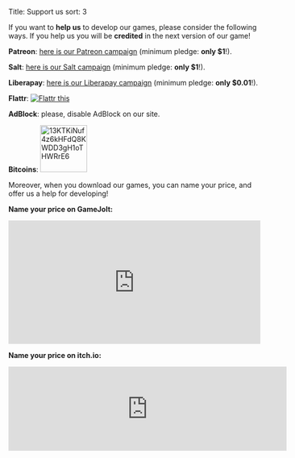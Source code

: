 Title: Support us
sort: 3

If you want to **help us** to develop our games, please consider the following ways. If you help us you will be **credited** in the next version of our game!

**Patreon**: [here is our Patreon campaign](https://www.patreon.com/ya2) (minimum pledge: **only $1**!).

**Salt**: [here is our Salt campaign](https://salt.bountysource.com/teams/ya2) (minimum pledge: **only $1**!).

**Liberapay**: [here is our Liberapay campaign](https://liberapay.com/Ya2) (minimum pledge: **only $0.01**!).

**Flattr**: <a href="https://flattr.com/submit/auto?user_id=cflavio&url=http%3A%2F%2Fwww.ya2.it" target="_blank"><img src="//api.flattr.com/button/flattr-badge-large.png" alt="Flattr this" title="Flattr this" border="0"></a>

**AdBlock**: please, disable AdBlock on our site.

**Bitcoins**: <a href="bitcoin:13KTKiNuf4z6kHFdQ8KWDD3gH1oTHWRrE6"><img src="http://en.bitcoin.it/w/images/en/8/8c/RibbonDonateBitcoin.png" title="13KTKiNuf4z6kHFdQ8KWDD3gH1oTHWRrE6" width="93"></a>

Moreover, when you download our games, you can name your price, and offer us a help for developing!

**Name your price on GameJolt:**

<iframe src="https://widgets.gamejolt.com/package/v1?key=HCPQut48&theme=light" frameborder="0" width="500" height="245"></iframe>

**Name your price on itch.io:**

<iframe frameborder="0" src="https://itch.io/embed/133201" width="552" height="167"></iframe>
